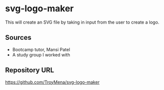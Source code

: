 # svg-logo-maker
This will create an SVG file by taking in input from the user to create a logo.

## Sources

* Bootcamp tutor, Mansi Patel
* A study group I worked with

## Repository URL

https://github.com/TroyMena/svg-logo-maker